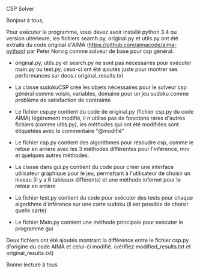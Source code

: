 CSP Solver 

Bonjour à tous, 

Pour exécuter le programme, vous devez avoir installé python 3.4 ou version ultérieure, les fichiers search.py, original.py et utils.py ont été extraits du code original d'AIMA (https://github.com/aimacode/aima-python) par Peter Norvig comme solveur de base pour csp général.

- original.py, utils.py et search.py ne sont pas nécessaires pour exécuter main.py ou test.py, ceux-ci ont été ajoutés juste pour montrer ses performances sur docs / original_results.txt

- La classe sudokuCSP crée les objets nécessaires pour le solveur csp général comme voisin, variables, domaine pour un jeu sudoku comme problème de satisfaction de contrainte

- Le fichier csp.py contient du code de original.py (fichier csp.py du code AIMA) légèrement modifié, il n'utilise pas de fonctions rares d'autres fichiers (comme ultis.py), les méthodes qui ont été modifiées sont étiquetées avec le commentaire "@modifié"

- Le fichier csp.py contient des algorithmes pour résoudre csp, comme le retour en arrière avec les 3 méthodes différentes pour l'inférence, mrv et quelques autres méthodes.

- La classe dans gui.py contient du code pour créer une interface utilisateur graphique pour le jeu, permettant à l'utilisateur de choisir un niveau (il y a 6 tableaux différents) et une méthode infernet pour le retour en arrière

- Le fichier test.py contient du code pour exécuter des tests pour chaque algorithme d'inférence sur une carte sudoku (il est possible de choisir quelle carte)

- Le fichier Main.py contient une méthode principale pour exécuter le programme gui

Deux fichiers ont été ajoutés montrant la différence entre le fichier csp.py d'origine du code AIMA et celui-ci modifié. (vérifiez modified_results.txt et original_results.txt)



Bonne lecture à tous 
